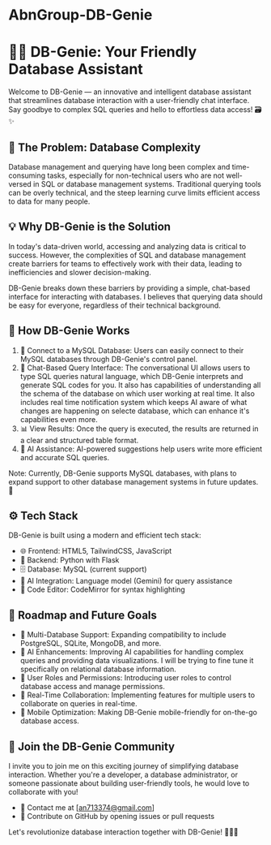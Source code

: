 # AbnGroup-DB-Genie

# 🧞‍♂️ DB-Genie: Your Friendly Database Assistant

Welcome to DB-Genie — an innovative and intelligent database assistant that streamlines database interaction with a user-friendly chat interface. Say goodbye to complex SQL queries and hello to effortless data access! 🗃️✨

## 🎯 The Problem: Database Complexity

Database management and querying have long been complex and time-consuming tasks, especially for non-technical users who are not well-versed in SQL or database management systems. Traditional querying tools can be overly technical, and the steep learning curve limits efficient access to data for many people.

## 💡 Why DB-Genie is the Solution

In today's data-driven world, accessing and analyzing data is critical to success. However, the complexities of SQL and database management create barriers for teams to effectively work with their data, leading to inefficiencies and slower decision-making.

DB-Genie breaks down these barriers by providing a simple, chat-based interface for interacting with databases. I believes that querying data should be easy for everyone, regardless of their technical background.

## 🧞 How DB-Genie Works

1. 🔌 Connect to a MySQL Database: Users can easily connect to their MySQL databases through DB-Genie's control panel.
2. 💬 Chat-Based Query Interface: The conversational UI allows users to type SQL queries natural language, which DB-Genie interprets and generate SQL codes for you. It also has capabilities of understanding all the schema of the database on which user working at real time. It also includes real time notification system which keeps AI aware of what changes are happening on selecte database, which can enhance it's capabilities even more.
3. 📊 View Results: Once the query is executed, the results are returned in a clear and structured table format.
4. 🧠 AI Assistance: AI-powered suggestions help users write more efficient and accurate SQL queries.

Note: Currently, DB-Genie supports MySQL databases, with plans to expand support to other database management systems in future updates. 🚀

## ⚙️ Tech Stack

DB-Genie is built using a modern and efficient tech stack:

- 🌐 Frontend: HTML5, TailwindCSS, JavaScript
- 🐍 Backend: Python with Flask
- 🗄️ Database: MySQL (current support)
- 🧠 AI Integration: Language model (Gemini) for query assistance
- 📝 Code Editor: CodeMirror for syntax highlighting

## 🚀 Roadmap and Future Goals

- 🔄 Multi-Database Support: Expanding compatibility to include PostgreSQL, SQLite, MongoDB, and more.
- 🧠 AI Enhancements: Improving AI capabilities for handling complex queries and providing data visualizations. I will be trying to fine tune it specifically on relational database information.
- 👥 User Roles and Permissions: Introducing user roles to control database access and manage permissions.
- 👥 Real-Time Collaboration: Implementing features for multiple users to collaborate on queries in real-time.
- 📱 Mobile Optimization: Making DB-Genie mobile-friendly for on-the-go database access.

## 🤝 Join the DB-Genie Community

I invite you to join me on this exciting journey of simplifying database interaction. Whether you're a developer, a database administrator, or someone passionate about building user-friendly tools, he would love to collaborate with you!

- 📧 Contact me at [an713374@gmail.com]
- 🐙 Contribute on GitHub by opening issues or pull requests

Let's revolutionize database interaction together with DB-Genie! 🧞‍♂️✨
